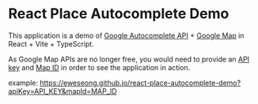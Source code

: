 # React Place Autocomplete Demo

This application is a demo of [Google Autocomplete API](https://developers.google.com/maps/documentation/javascript/place-autocomplete) + [Google Map](https://developers.google.com/maps/documentation/javascript) in React + Vite + TypeScript.

As Google Map APIs are no longer free, you would need to provide an [API key](https://developers.google.com/maps/documentation/javascript/get-api-key) and [Map ID](https://developers.google.com/maps/documentation/get-map-id) in order to see the application in action.

example: https://eweseong.github.io/react-place-autocomplete-demo?apiKey=API_KEY&mapId=MAP_ID
